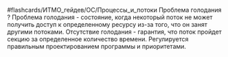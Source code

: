 #flashcards/ИТМО_гейдев/ОС/Процессы_и_потоки 
Проблема голодания
?
Проблема голодания - состояние, когда некоторый поток не может получить доступ к определенному ресурсу из-за того, что он занят другими потоками.
Отсутствие голодания - гарантия, что поток пройдет секцию за определенное количество времени.
Регулируется правильным проектированием программы и приоритетами.